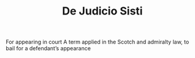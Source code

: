 ---
title: De Judicio Sisti
letter: D
permalink: "/definitions/bld-de-judicio-sisti.html"
body: For appearing in court A term applied in the Scotch and admiralty law, to bail
  for a defendant’s appearance
published_at: '2018-07-07'
source: Black's Law Dictionary 2nd Ed (1910)
layout: post
---